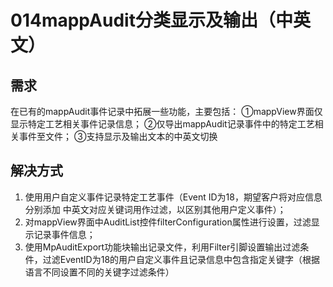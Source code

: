 # 014mappAudit分类显示及输出（中英文）
## 需求
在已有的mappAudit事件记录中拓展一些功能，主要包括：
①mappView界面仅显示特定工艺相关事件记录信息；
②仅导出mappAudit记录事件中的特定工艺相关事件至文件；
③支持显示及输出文本的中英文切换

## 解决方式
1.	使用用户自定义事件记录特定工艺事件（Event ID为18，期望客户将对应信息分别添加 中英文对应关键词用作过滤，以区别其他用户定义事件）；
2.	对mappView界面中AuditList控件filterConfiguration属性进行设置，过滤显示记录事件信息；
3.	使用MpAuditExport功能块输出记录文件，利用Filter引脚设置输出过滤条件，过滤EventID为18的用户自定义事件且记录信息中包含指定关键字（根据语言不同设置不同的关键字过滤条件）

